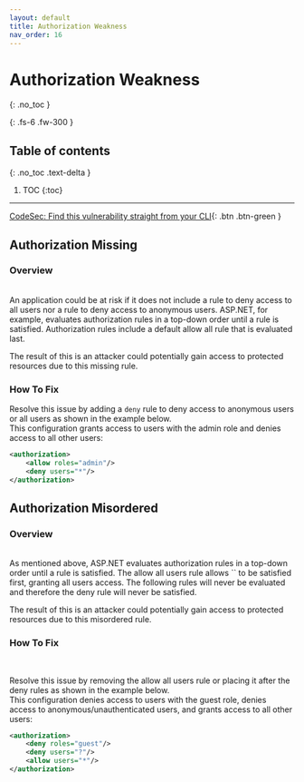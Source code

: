 ```yaml
---
layout: default
title: Authorization Weakness
nav_order: 16
---
```

# Authorization Weakness
{: .no_toc }

{: .fs-6 .fw-300 }

## Table of contents
{: .no_toc .text-delta }

1. TOC
{:toc}

---
[CodeSec: Find this vulnerability straight from your CLI](https://www.contrastsecurity.com/developer/codesec/){: .btn .btn-green }

## Authorization Missing 
### Overview 
<br/>
An application could be at risk if it does not include a rule to deny access to all users nor a rule to deny access to anonymous users. 
ASP.NET, for example, evaluates authorization rules in a top-down order until a rule is satisfied. Authorization rules include a default allow all rule that is evaluated last.
<br/> 

The result of this is an attacker could potentially gain access to protected resources due to this missing rule.


### How To Fix 

Resolve this issue by adding a `deny` rule to deny access to anonymous users or all users as shown in the example below.  
This configuration grants access to users with the admin role and denies access to all other users: 

```xml 
<authorization>
	<allow roles="admin"/>
	<deny users="*"/>
</authorization>
```


## Authorization Misordered
### Overview  
<br/>
As mentioned above, ASP.NET evaluates authorization rules in a top-down order until a rule is satisfied. The allow all users rule allows `<users="*"/>` to be satisfied first, granting all users access. The following rules will never be evaluated and therefore the deny rule will never be satisfied.

The result of this is an attacker could potentially gain access to protected resources due to this misordered rule. 

### How To Fix 
<br/>

Resolve this issue by removing the allow all users rule or placing it after the deny rules as shown in the example below.  
This configuration denies access to users with the guest role, denies access to anonymous/unauthenticated users, and grants access to all other users: 

```xml
<authorization>
	<deny roles="guest"/>
	<deny users="?"/>
	<allow users="*"/>
</authorization>
```
